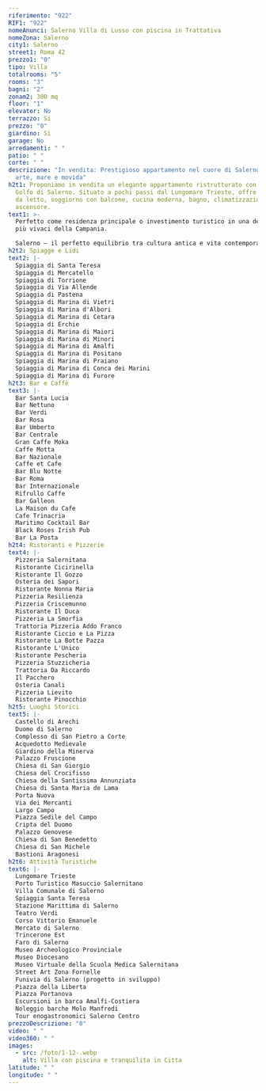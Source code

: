 ```yaml
---
riferimento: "922"
RIF1: "922"
nomeAnunci: Salerno Villa di Lusso con piscina in Trattativa
nomeZona: Salerno
city1: Salerno
street1: Roma 42
prezzo1: "0"
tipo: Villa
totalrooms: "5"
rooms: "3"
bagni: "2"
zonam2: 300 mq
floor: "1"
elevator: No
terrazzo: Si
prezzo: "0"
giardino: Si
garage: No
arredamenti: " "
patio: " "
corte: " "
descrizione: "In vendita: Prestigioso appartamento nel cuore di Salerno – tra
  arte, mare e movida"
h2t1: Proponiamo in vendita un elegante appartamento ristrutturato con vista sul
  Golfo di Salerno. Situato a pochi passi dal Lungomare Trieste, offre 2 camere
  da letto, soggiorno con balcone, cucina moderna, bagno, climatizzazione e
  ascensore.
text1: >-
  Perfetto come residenza principale o investimento turistico in una delle città
  più vivaci della Campania.

  Salerno – il perfetto equilibrio tra cultura antica e vita contemporanea.
h2t2: Spiagge e Lidi
text2: |-
  Spiaggia di Santa Teresa
  Spiaggia di Mercatello
  Spiaggia di Torrione
  Spiaggia di Via Allende
  Spiaggia di Pastena
  Spiaggia di Marina di Vietri
  Spiaggia di Marina d'Albori
  Spiaggia di Marina di Cetara
  Spiaggia di Erchie
  Spiaggia di Marina di Maiori
  Spiaggia di Marina di Minori
  Spiaggia di Marina di Amalfi
  Spiaggia di Marina di Positano
  Spiaggia di Marina di Praiano
  Spiaggia di Marina di Conca dei Marini
  Spiaggia di Marina di Furore
h2t3: Bar e Caffè
text3: |-
  Bar Santa Lucia
  Bar Nettuno
  Bar Verdi
  Bar Rosa
  Bar Umberto
  Bar Centrale
  Gran Caffe Moka
  Caffe Motta
  Bar Nazionale
  Caffe et Cafe
  Bar Blu Notte
  Bar Roma
  Bar Internazionale
  Rifrullo Caffe
  Bar Galleon
  La Maison du Cafe
  Cafe Trinacria
  Maritimo Cocktail Bar
  Black Roses Irish Pub
  Bar La Posta
h2t4: Ristoranti e Pizzerie
text4: |-
  Pizzeria Salernitana
  Ristorante Cicirinella
  Ristorante Il Gozzo
  Osteria dei Sapori
  Ristorante Nonna Maria
  Pizzeria Resilienza
  Pizzeria Criscemunno
  Ristorante Il Duca
  Pizzeria La Smorfia
  Trattoria Pizzeria Addo Franco
  Ristorante Ciccio e La Pizza
  Ristorante La Botte Pazza
  Ristorante L'Unico
  Ristorante Pescheria
  Pizzeria Stuzzicheria
  Trattoria Da Riccardo
  Il Pacchero
  Osteria Canali
  Pizzeria Lievito
  Ristorante Pinocchio
h2t5: Luoghi Storici
text5: |-
  Castello di Arechi
  Duomo di Salerno
  Complesso di San Pietro a Corte
  Acquedotto Medievale
  Giardino della Minerva
  Palazzo Fruscione
  Chiesa di San Giorgio
  Chiesa del Crocifisso
  Chiesa della Santissima Annunziata
  Chiesa di Santa Maria de Lama
  Porta Nuova
  Via dei Mercanti
  Largo Campo
  Piazza Sedile del Campo
  Cripta del Duomo
  Palazzo Genovese
  Chiesa di San Benedetto
  Chiesa di San Michele
  Bastioni Aragonesi
h2t6: Attività Turistiche
text6: |-
  Lungomare Trieste
  Porto Turistico Masuccio Salernitano
  Villa Comunale di Salerno
  Spiaggia Santa Teresa
  Stazione Marittima di Salerno
  Teatro Verdi
  Corso Vittorio Emanuele
  Mercato di Salerno
  Trincerone Est
  Faro di Salerno
  Museo Archeologico Provinciale
  Museo Diocesano
  Museo Virtuale della Scuola Medica Salernitana
  Street Art Zona Fornelle
  Funivia di Salerno (progetto in sviluppo)
  Piazza della Liberta
  Piazza Portanova
  Escursioni in barca Amalfi-Costiera
  Noleggio barche Molo Manfredi
  Tour enogastronomici Salerno Centro
prezzoDescrizione: "0"
video: " "
video360: " "
images:
  - src: /foto/1-12-.webp
    alt: Villa con piscina e tranquilita in Citta
latitude: " "
longitude: " "
---
```

